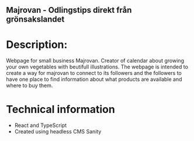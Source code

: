 
## Majrovan - Odlingstips direkt från grönsakslandet

# Description: 
Webpage for small business Majrovan. Creator of calendar about growing your own vegetables
with beutifull illustrations. The webpage is intended to create a way for majrovan to connect to its followers and the followers to have one place to find information about what products are available and where to buy them.

# Technical information
- React and TypeScript
- Created using headless CMS Sanity
